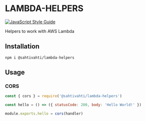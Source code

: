 # LAMBDA-HELPERS

[![JavaScript Style Guide](https://img.shields.io/badge/code_style-standard-brightgreen.svg)](https://standardjs.com)

Helpers to work with AWS Lambda

## Installation

```
npm i @sahtivahti/lambda-helpers
```

## Usage

### CORS

```javascript
const { cors } = require('@sahtivahti/lambda-helpers')

const hello = () => ({ statusCode: 200, body: 'Hello World!' })

module.exports.hello = cors(handler)
```
